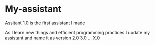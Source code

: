 # My-assistant

Assitant 1.0 is the first assistant I made 

As I learn new things and efficient programming practices I update my assistant and name it as version 2.0 3.0 ... X.0

